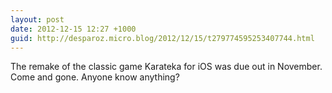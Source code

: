 ```yaml
---
layout: post
date: 2012-12-15 12:27 +1000
guid: http://desparoz.micro.blog/2012/12/15/t279774595253407744.html
---
```

The remake of the classic game Karateka for iOS was due out in November. Come and gone. Anyone know anything?

